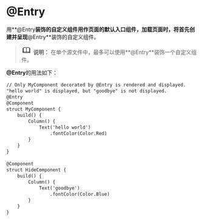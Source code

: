# @Entry

用**@Entry**装饰的自定义组件用作页面的默认入口组件，加载页面时，将首先创建并呈现**\@Entry**装饰的自定义组件。


> ![icon-note.gif](public_sys-resources/icon-note.gif) **说明：**
> 在单个源文件中，最多可以使用**\@Entry**装饰一个自定义组件。


**@Entry**的用法如下：


```
// Only MyComponent decorated by @Entry is rendered and displayed. "hello world" is displayed, but "goodbye" is not displayed.
@Entry
@Component
struct MyComponent {
    build() {
        Column() {
            Text('hello world')
                .fontColor(Color.Red)
        }
    }
}

@Component
struct HideComponent {
    build() {
        Column() {
            Text('goodbye')
                .fontColor(Color.Blue)
        }
    }
}
```
